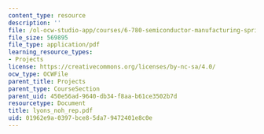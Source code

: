```yaml
---
content_type: resource
description: ''
file: /ol-ocw-studio-app/courses/6-780-semiconductor-manufacturing-spring-2003/01962e9a0397bce85da79472401e8c0e_lyons_noh_rep.pdf
file_size: 569895
file_type: application/pdf
learning_resource_types:
- Projects
license: https://creativecommons.org/licenses/by-nc-sa/4.0/
ocw_type: OCWFile
parent_title: Projects
parent_type: CourseSection
parent_uid: 450e56ad-9640-db34-f8aa-b61ce3502b7d
resourcetype: Document
title: lyons_noh_rep.pdf
uid: 01962e9a-0397-bce8-5da7-9472401e8c0e
---
```

